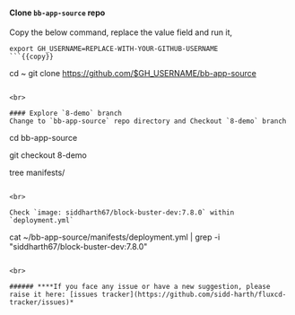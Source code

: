 #### Clone `bb-app-source` repo
Copy the below command, replace the value field and run it,

```
export GH_USERNAME=REPLACE-WITH-YOUR-GITHUB-USERNAME
```{{copy}}

```
cd ~
git clone https://github.com/$GH_USERNAME/bb-app-source
```{{exec}}

<br>

#### Explore `8-demo` branch 
Change to `bb-app-source` repo directory and Checkout `8-demo` branch

```
cd bb-app-source

git checkout 8-demo

tree manifests/
```{{exec}}

<br>

Check `image: siddharth67/block-buster-dev:7.8.0` within `deployment.yml`

```
cat ~/bb-app-source/manifests/deployment.yml | grep -i "siddharth67/block-buster-dev:7.8.0"
```{{exec}}

<br>

###### ****If you face any issue or have a new suggestion, please raise it here: [issues tracker](https://github.com/sidd-harth/fluxcd-tracker/issues)*